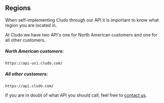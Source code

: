 <h2 id="introduction_region">Regions</h2>

When self-implementing Cludo through our API it is important to know what region you are located in.

At Cludo we have two API's one for North American customers and one for all other customers. 

<h5>North American customers:</h5>

`https://api-us1.cludo.com/`

<h5>All other customers:</h5>

`https://api.cludo.com/`



<aside class="notice">
If you are in doubt of what API you should call, feel free to <a href="https://www.cludo.com/contact/" target="_blank">contact us</a>.
</aside>